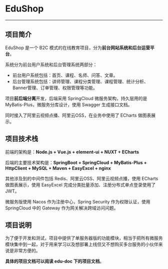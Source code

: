 # EduShop 

---

## 项目简介

EduShop 是一个 B2C 模式的在线教育项目，分为**前台网站系统和后台运营平台**。

系统分为前台用户系统和后台管理系统两部分：

* 前台用户系统包括：首页、课程、名师、问答、文章。
* 后台管理系统包括：讲师管理、课程分类管理、课程管理、统计分析、Banner管理、订单管理、权限管理等功能。

项目**前后端分离**开发，后端采用 SpringCloud 微服务架构，持久层用的是 MyBatis-Plus，微服务分库设计，使用 Swagger 生成接口文档。

同时接入了阿里云视频点播、阿里云OSS，在业务中使用了 ECharts 做图表展示。

## 项目技术栈

前端的架构是：**Node.js + Vue.js + element-ui + NUXT + ECharts**

后端的主要技术架构是：**SpringBoot + SpringCloud + MyBatis-Plus + HttpClient + MySQL + Maven + EasyExcel + nginx**

其他涉及到的中间件包括 Redis、阿里云OSS、阿里云视频点播，使用 ECharts 做图表展示，使用 EasyExcel 完成分类批量添加、注册分布式单点登录使用了JWT。

微服务版使用 Nacos 作为注册中心，Spring Security 作为权限认证，使用 SpringCloud 中的 Gateway 作为网关解决跨域访问问题。

## 项目说明

为了便于开发和测试，项目中提供了单服务器版的功能模块，相当于把所有微服务模块集中到一起，对于用来学习以及想部署上线但又不想购买多台服务的小伙伴来说是非常方便的。

**具体的项目文档可以阅读 edu-doc 下的项目文档**。